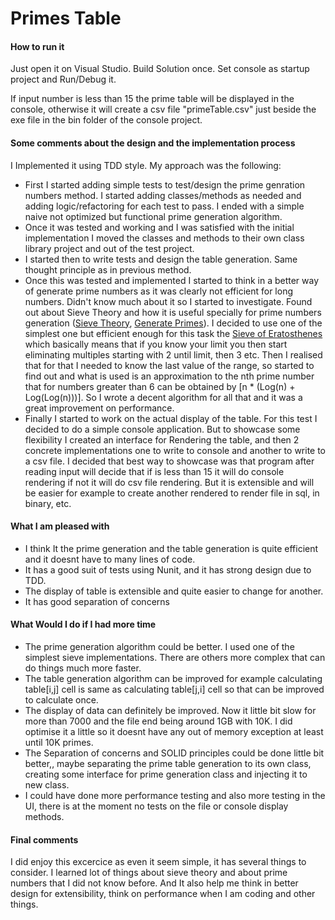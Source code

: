 # Primes Table

#### How to run it

Just open it on Visual Studio. Build Solution once. Set console as startup project and Run/Debug it.

If input number is less than 15 the prime table will be displayed in the console, otherwise it will create a csv file "primeTable.csv" just beside the exe file in the bin folder of the console project.


#### Some comments about the design and the implementation process

I Implemented it using TDD style. My approach was the following:

* First I started adding simple tests to test/design the prime genration numbers method. I started adding classes/methods as needed and adding logic/refactoring for each test to pass. I ended with a simple naive not optimized but functional prime generation algorithm.
* Once it was tested and working and I was satisfied with the initial implementation I moved the classes and methods to their own class library project and out of the test project.
* I started then to write tests and design the table generation. Same thought principle as in previous method.
* Once this was tested and implemented I started to think in a better way of generate prime numbers as it was clearly not efficient for long numbers. Didn't know much about it so I started to investigate. Found out about Sieve Theory and how it is useful specially for prime numbers generation ([Sieve Theory](https://en.wikipedia.org/wiki/Sieve_theory), [Generate Primes](https://en.wikipedia.org/wiki/Generating_primes)). I decided to use one of the simplest one but efficient enough for this task the [Sieve of Eratosthenes](https://en.wikipedia.org/wiki/Sieve_of_Eratosthenes) which basically means that if you know your limit you then start eliminating multiples starting with 2 until limit, then 3 etc. Then I realised that for that I needed to know the last value of the range, so started to find out and what is used is an approximation to the nth prime number that for numbers greater than 6 can be obtained by [n * (Log(n) + Log(Log(n)))]. So I wrote a decent algorithm for all that and it was a great improvement on performance.
* Finally I started to work on the actual display of the table. For this test I decided to do a simple console application. But to showcase some flexibility I created an interface for Rendering the table, and then 2 concrete implementations one to write to console and another to write to a csv file. I decided that best way to showcase was that program after reading input will decide that if is less than 15 it will do console rendering if not it will do csv file rendering. But it is extensible and will be easier for example to create another rendered to render file in sql, in binary, etc.


#### What I am pleased with

* I think It the prime generation and the table generation is quite efficient and it doesnt have to many lines of code.
* It has a good suit of tests using Nunit, and it has strong design due to TDD.
* The display of table is extensible and quite easier to change for another.
* It has good separation of concerns


#### What Would I do if I had more time

 * The prime generation algorithm could be better. I used one of the simplest sieve implementations. There are others more complex that can do things much more faster.
 * The table generation algorithm can be improved for example calculating table[i,j] cell is same as calculating table[j,i] cell so that can be improved to calculate once.
 * The display of data can definitely be improved. Now it little bit slow for more than 7000 and the file end being around 1GB with 10K. I did optimise it a little so it doesnt have any out of memory exception at least until 10K primes.
 * The Separation of concerns and SOLID principles could be done little bit better,, maybe separating the prime table generation to its own class, creating some interface for prime generation class and injecting it to new class.
 * I could have done more performance testing and also more testing in the UI, there is at the moment no tests on the file or console display methods.

#### Final comments

I did enjoy this excercice as even it seem simple, it has several things to consider. I learned lot of things about sieve theory and about prime numbers that I did not know before. And It also help me think in better design for extensibility, think on performance when I am coding and other things.


